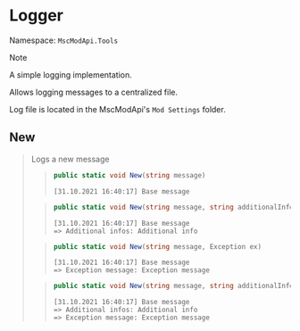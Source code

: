 # Logger

Namespace: ``MscModApi.Tools``

> [!NOTE]
> A simple logging implementation.
> 
> Allows logging messages to a centralized file.
> 
> Log file is located in the MscModApi's ``Mod Settings`` folder.

## New
> Logs a new message
> 
> > ```csharp
> > public static void New(string message)
> > ```
> > ```
> > [31.10.2021 16:40:17] Base message
> > ```
>
> > ```csharp
> > public static void New(string message, string additionalInfo)
> > ```
> > ```
> > [31.10.2021 16:40:17] Base message
> > => Additional infos: Additional info
> > ```
> 
> > ```csharp
> > public static void New(string message, Exception ex)
> > ```
> > ```
> > [31.10.2021 16:40:17] Base message
> > => Exception message: Exception message
> > ```
> 
> > ```csharp
> > public static void New(string message, string additionalInfo, Exception ex)
> > ```
> > ```
> > [31.10.2021 16:40:17] Base message
> > => Additional infos: Additional info
> > => Exception message: Exception message
> > ```